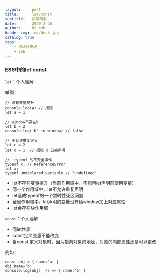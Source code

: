 ```yaml
---
layout:     post
title:      let/const 
subtitle:   加深印象
date:       2020-2-26
author:     BY czh
header-img: img/desk.jpg
catalog: true
tags:
    - 块级作用域
    - ES6
---
```


### ES6中的let const

`let`：个人理解

举例：

```
// 没有变量提升
console.log(a) // 报错
let a = 1  

// window不存在b
let b = 2
console.log('b' in window) // false

// 不允许重复定义
let c = 2
let c = 1  // 报错 c 已被声明

//  typeof 的不安全操作
typeof x; // ReferenceError
let x;
typeof undeclared_variable // "undefined"
```

* let不存在变量提升（当前作用域中，不能再let声明前使用变量）
* 同一个作用域中，let不允许重复声明
* let造成typeof的一个暂时性死区问题
* 全局作用域中，let声明的变量没有给window加上对应属性
* let会存在块作用域

`const`：个人理解

* 同let性质
* const定义变量不能改变
* 当const 定义对象时，因为指向对象的地址，对象的内部属性还是可以更改

例如：
```
const obj = { name:'a' }
obj.name='b'
console.log(obj)  // => { name:'b' }
```
